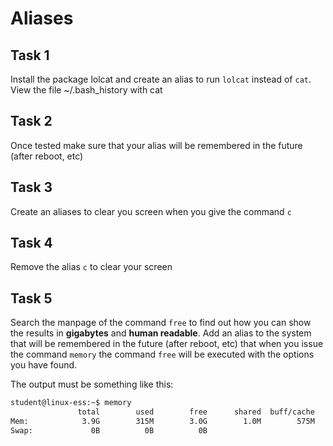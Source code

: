 # Aliases

## Task 1
Install the package lolcat and create an alias to run `lolcat` instead of `cat`. View the file ~/.bash_history with cat  

## Task 2
Once tested make sure that your alias will be remembered in the future (after reboot, etc)

## Task 3
Create an aliases to clear you screen when you give the command `c`

## Task 4
Remove the alias `c` to clear your screen

## Task 5
Search the manpage of the command `free` to find out how you can show the results in __gigabytes__ and __human readable__. Add an alias to the system that will be remembered in the future (after reboot, etc) that when you issue the command `memory` the command `free` will be executed with the options you have found.    

The output must be something like this:  

```bash
student@linux-ess:~$ memory
               total        used        free      shared  buff/cache   available
Mem:            3.9G        315M        3.0G        1.0M        575M        3.3G
Swap:             0B          0B          0B
```
